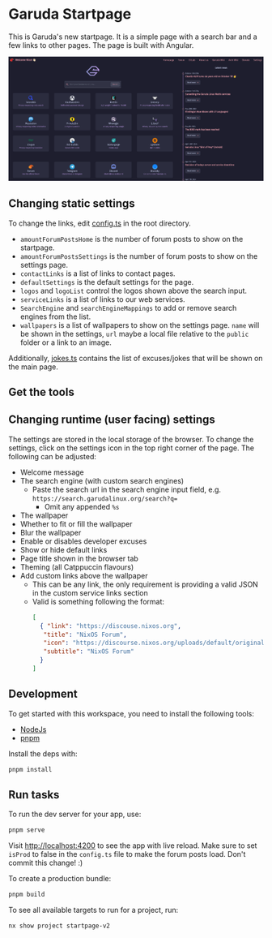 # Garuda Startpage

This is Garuda's new startpage.
It is a simple page with a search bar and a few links to other pages.
The page is built with Angular.

<img src="/assets/startpage.png" alt="Startpage picture">

## Changing static settings

To change the links, edit [config.ts](./config.ts) in the root directory.

- `amountForumPostsHome` is the number of forum posts to show on the startpage.
- `amountForumPostsSettings` is the number of forum posts to show on the settings page.
- `contactLinks` is a list of links to contact pages.
- `defaultSettings` is the default settings for the page.
- `logos` and `logoList` control the logos shown above the search input.
- `serviceLinks` is a list of links to our web services.
- `SearchEngine` and `searchEngineMappings` to add or remove search engines from the list.
- `wallpapers` is a list of wallpapers to show on the settings page. `name` will be shown in the settings, `url` maybe a
  local file relative to the `public` folder or a link to an image.

Additionally,
[jokes.ts](./src/app/jokes/jokes.ts) contains the list of excuses/jokes that will be shown on the main page.

## Get the tools

## Changing runtime (user facing) settings

The settings are stored in the local storage of the browser.
To change the settings, click on the settings icon in the top right corner of the page.
The following can be adjusted:

- Welcome message
- The search engine (with custom search engines)
    - Paste the search url in the search engine input field, e.g. `https://search.garudalinux.org/search?q=`
        - Omit any appended `%s`
- The wallpaper
- Whether to fit or fill the wallpaper
- Blur the wallpaper
- Enable or disables developer excuses
- Show or hide default links
- Page title shown in the browser tab
- Theming (all Catppuccin flavours)
- Add custom links above the wallpaper
    - This can be any link, the only requirement is providing a valid JSON in the custom service links section
    - Valid is something following the format:
      ```json
      [
        { "link": "https://discouse.nixos.org",    
         "title": "NixOS Forum",
         "icon": "https://discourse.nixos.org/uploads/default/original/2X/c/cb4fe584627b37e7c1d5424e9cec0bb30fdb6c4d.png",     
         "subtitle": "NixOS Forum"   
        }
      ]
      ```

## Development

To get started with this workspace, you need to install the following tools:

- [NodeJs](https://nodejs.org/en/)
- [pnpm](https://pnpm.io/)

Install the deps with:

```sh
pnpm install
```

## Run tasks

To run the dev server for your app, use:

```sh
pnpm serve
```

Visit [http://localhost:4200](http://localhost:4200) to see the app with live reload.
Make sure to set `isProd` to false in the `config.ts` file to make the forum posts load.
Don't commit this change! :) 

To create a production bundle:

```sh
pnpm build
```

To see all available targets to run for a project, run:

```sh
nx show project startpage-v2
```
